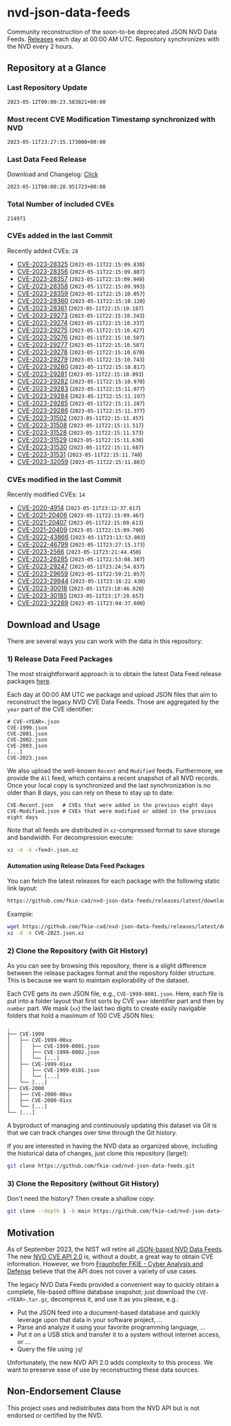 # nvd-json-data-feeds

Community reconstruction of the soon-to-be deprecated JSON NVD Data Feeds. 
[Releases](releases/latest) each day at 00:00 AM UTC.
Repository synchronizes with the NVD every 2 hours.

## Repository at a Glance

### Last Repository Update

```plain
2023-05-12T00:00:23.583821+00:00
```

### Most recent CVE Modification Timestamp synchronized with NVD

```plain
2023-05-11T23:27:15.173000+00:00
```

### Last Data Feed Release

Download and Changelog: [Click](releases/latest)

```plain
2023-05-11T00:00:20.951723+00:00
```

### Total Number of included CVEs

```plain
214971
```

### CVEs added in the last Commit

Recently added CVEs: `28`

* [CVE-2023-28325](CVE-2023/CVE-2023-283xx/CVE-2023-28325.json) (`2023-05-11T22:15:09.830`)
* [CVE-2023-28356](CVE-2023/CVE-2023-283xx/CVE-2023-28356.json) (`2023-05-11T22:15:09.887`)
* [CVE-2023-28357](CVE-2023/CVE-2023-283xx/CVE-2023-28357.json) (`2023-05-11T22:15:09.940`)
* [CVE-2023-28358](CVE-2023/CVE-2023-283xx/CVE-2023-28358.json) (`2023-05-11T22:15:09.993`)
* [CVE-2023-28359](CVE-2023/CVE-2023-283xx/CVE-2023-28359.json) (`2023-05-11T22:15:10.057`)
* [CVE-2023-28360](CVE-2023/CVE-2023-283xx/CVE-2023-28360.json) (`2023-05-11T22:15:10.120`)
* [CVE-2023-28361](CVE-2023/CVE-2023-283xx/CVE-2023-28361.json) (`2023-05-11T22:15:10.187`)
* [CVE-2023-29273](CVE-2023/CVE-2023-292xx/CVE-2023-29273.json) (`2023-05-11T22:15:10.243`)
* [CVE-2023-29274](CVE-2023/CVE-2023-292xx/CVE-2023-29274.json) (`2023-05-11T22:15:10.337`)
* [CVE-2023-29275](CVE-2023/CVE-2023-292xx/CVE-2023-29275.json) (`2023-05-11T22:15:10.427`)
* [CVE-2023-29276](CVE-2023/CVE-2023-292xx/CVE-2023-29276.json) (`2023-05-11T22:15:10.507`)
* [CVE-2023-29277](CVE-2023/CVE-2023-292xx/CVE-2023-29277.json) (`2023-05-11T22:15:10.587`)
* [CVE-2023-29278](CVE-2023/CVE-2023-292xx/CVE-2023-29278.json) (`2023-05-11T22:15:10.670`)
* [CVE-2023-29279](CVE-2023/CVE-2023-292xx/CVE-2023-29279.json) (`2023-05-11T22:15:10.743`)
* [CVE-2023-29280](CVE-2023/CVE-2023-292xx/CVE-2023-29280.json) (`2023-05-11T22:15:10.817`)
* [CVE-2023-29281](CVE-2023/CVE-2023-292xx/CVE-2023-29281.json) (`2023-05-11T22:15:10.893`)
* [CVE-2023-29282](CVE-2023/CVE-2023-292xx/CVE-2023-29282.json) (`2023-05-11T22:15:10.970`)
* [CVE-2023-29283](CVE-2023/CVE-2023-292xx/CVE-2023-29283.json) (`2023-05-11T22:15:11.077`)
* [CVE-2023-29284](CVE-2023/CVE-2023-292xx/CVE-2023-29284.json) (`2023-05-11T22:15:11.197`)
* [CVE-2023-29285](CVE-2023/CVE-2023-292xx/CVE-2023-29285.json) (`2023-05-11T22:15:11.287`)
* [CVE-2023-29286](CVE-2023/CVE-2023-292xx/CVE-2023-29286.json) (`2023-05-11T22:15:11.377`)
* [CVE-2023-31502](CVE-2023/CVE-2023-315xx/CVE-2023-31502.json) (`2023-05-11T22:15:11.457`)
* [CVE-2023-31508](CVE-2023/CVE-2023-315xx/CVE-2023-31508.json) (`2023-05-11T22:15:11.517`)
* [CVE-2023-31528](CVE-2023/CVE-2023-315xx/CVE-2023-31528.json) (`2023-05-11T22:15:11.573`)
* [CVE-2023-31529](CVE-2023/CVE-2023-315xx/CVE-2023-31529.json) (`2023-05-11T22:15:11.630`)
* [CVE-2023-31530](CVE-2023/CVE-2023-315xx/CVE-2023-31530.json) (`2023-05-11T22:15:11.687`)
* [CVE-2023-31531](CVE-2023/CVE-2023-315xx/CVE-2023-31531.json) (`2023-05-11T22:15:11.740`)
* [CVE-2023-32059](CVE-2023/CVE-2023-320xx/CVE-2023-32059.json) (`2023-05-11T22:15:11.803`)


### CVEs modified in the last Commit

Recently modified CVEs: `14`

* [CVE-2020-4914](CVE-2020/CVE-2020-49xx/CVE-2020-4914.json) (`2023-05-11T23:12:37.617`)
* [CVE-2021-20406](CVE-2021/CVE-2021-204xx/CVE-2021-20406.json) (`2023-05-11T22:15:09.467`)
* [CVE-2021-20407](CVE-2021/CVE-2021-204xx/CVE-2021-20407.json) (`2023-05-11T22:15:09.613`)
* [CVE-2021-20409](CVE-2021/CVE-2021-204xx/CVE-2021-20409.json) (`2023-05-11T22:15:09.700`)
* [CVE-2022-43866](CVE-2022/CVE-2022-438xx/CVE-2022-43866.json) (`2023-05-11T23:13:53.803`)
* [CVE-2022-46799](CVE-2022/CVE-2022-467xx/CVE-2022-46799.json) (`2023-05-11T23:27:15.173`)
* [CVE-2023-2566](CVE-2023/CVE-2023-25xx/CVE-2023-2566.json) (`2023-05-11T23:21:44.450`)
* [CVE-2023-26285](CVE-2023/CVE-2023-262xx/CVE-2023-26285.json) (`2023-05-11T22:53:08.387`)
* [CVE-2023-29247](CVE-2023/CVE-2023-292xx/CVE-2023-29247.json) (`2023-05-11T23:24:54.837`)
* [CVE-2023-29659](CVE-2023/CVE-2023-296xx/CVE-2023-29659.json) (`2023-05-11T22:59:21.057`)
* [CVE-2023-29944](CVE-2023/CVE-2023-299xx/CVE-2023-29944.json) (`2023-05-11T23:16:22.430`)
* [CVE-2023-30018](CVE-2023/CVE-2023-300xx/CVE-2023-30018.json) (`2023-05-11T23:18:46.820`)
* [CVE-2023-30185](CVE-2023/CVE-2023-301xx/CVE-2023-30185.json) (`2023-05-11T23:17:20.657`)
* [CVE-2023-32269](CVE-2023/CVE-2023-322xx/CVE-2023-32269.json) (`2023-05-11T23:04:37.600`)


## Download and Usage

There are several ways you can work with the data in this repository:

### 1) Release Data Feed Packages

The most straightforward approach is to obtain the latest Data Feed release packages [here](releases/latest).

Each day at 00:00 AM UTC we package and upload JSON files that aim to reconstruct the legacy NVD CVE Data Feeds.
Those are aggregated by the `year` part of the CVE identifier:

```
# CVE-<YEAR>.json
CVE-1999.json
CVE-2001.json
CVE-2002.json
CVE-2003.json
[...]
CVE-2023.json
```

We also upload the well-known `Recent` and `Modified` feeds.
Furthermore, we provide the `All` feed, which contains a recent snapshot of all NVD records.
Once your local copy is synchronized and the last synchronization is no older than 8 days, you can rely on these to stay up to date:

```plain
CVE-Recent.json   # CVEs that were added in the previous eight days
CVE-Modified.json # CVEs that were modified or added in the previous eight days
```

Note that all feeds are distributed in `xz`-compressed format to save storage and bandwidth.
For decompression execute:

```sh
xz -d -k <feed>.json.xz
```


#### Automation using Release Data Feed Packages

You can fetch the latest releases for each package with the following static link layout:

```sh
https://github.com/fkie-cad/nvd-json-data-feeds/releases/latest/download/CVE-<YEAR>.json.xz
```

Example:

```sh
wget https://github.com/fkie-cad/nvd-json-data-feeds/releases/latest/download/CVE-2023.json.xz
xz -d -k CVE-2023.json.xz
```

### 2) Clone the Repository (with Git History)

As you can see by browsing this repository, there is a slight difference between the release packages format and the repository folder structure.
This is because we want to maintain explorability of the dataset.

Each CVE gets its own JSON file, e.g., `CVE-1999-0001.json`.
Here, each file is put into a folder layout that first sorts by CVE `year` identifier part and then by `number` part.
We mask (`xx`) the last two digits to create easily navigable folders that hold a maximum of 100 CVE JSON files:

```plain
.
├── CVE-1999
│   ├── CVE-1999-00xx
│   │   ├── CVE-1999-0001.json
│   │   ├── CVE-1999-0002.json
│   │   └── [...]
│   ├── CVE-1999-01xx
│   │   ├── CVE-1999-0101.json
│   │   └── [...]
│   └── [...]
├── CVE-2000
│   ├── CVE-2000-00xx
│   ├── CVE-2000-01xx
│   └── [...]
└── [...]
```

A byproduct of managing and continuously updating this dataset via Git is that we can track changes over time through the Git history.

If you are interested in having the NVD data as organized above, including the historical data of changes, just clone this repository (large!):

```sh
git clone https://github.com/fkie-cad/nvd-json-data-feeds.git
```

### 3) Clone the Repository (without Git History)

Don't need the history? Then create a shallow copy:

```sh
git clone --depth 1 -b main https://github.com/fkie-cad/nvd-json-data-feeds.git
```

## Motivation

As of September 2023, the NIST will retire all [JSON-based NVD Data Feeds](https://nvd.nist.gov/vuln/data-feeds#divRetirementBanner-1).
The new [NVD CVE API 2.0](https://nvd.nist.gov/developers/vulnerabilities) is, without a doubt, a great way to obtain CVE information.
However, we from [Fraunhofer FKIE - Cyber Analysis and Defense](https://www.fkie.fraunhofer.de/en/departments/cad.html) believe that the API does not cover a variety of use cases.

The legacy NVD Data Feeds provided a convenient way to quickly obtain a complete, file-based offline database snapshot; just download the `CVE-<YEAR>.tar.gz`, decompress it, and use it as you please, e.g.:

* Put the JSON feed into a document-based database and quickly leverage upon that data in your software project, ...
* Parse and analyze it using your favorite programming language, ...
* Put it on a USB stick and transfer it to a system without internet access, or ...
* Query the file using `jq`!

Unfortunately, the new NVD API 2.0 adds complexity to this process.
We want to preserve ease of use by reconstructing these data sources.

## Non-Endorsement Clause

This project uses and redistributes data from the NVD API but is not endorsed or certified by the NVD.